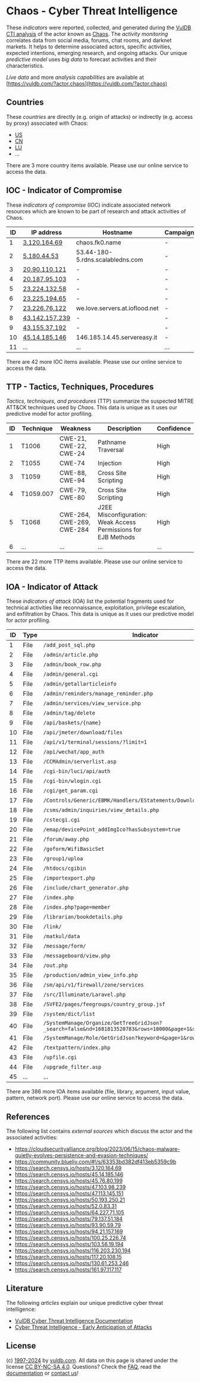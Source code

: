 # Chaos - Cyber Threat Intelligence

These _indicators_ were reported, collected, and generated during the [VulDB CTI analysis](https://vuldb.com/?kb.cti) of the actor known as [Chaos](https://vuldb.com/?actor.chaos). The _activity monitoring_ correlates data from social media, forums, chat rooms, and darknet markets. It helps to determine associated actors, specific activities, expected intentions, emerging research, and ongoing attacks. Our unique _predictive model_ uses _big data_ to forecast activities and their characteristics.

_Live data_ and more _analysis capabilities_ are available at [https://vuldb.com/?actor.chaos](https://vuldb.com/?actor.chaos)

## Countries

These _countries_ are directly (e.g. origin of attacks) or indirectly (e.g. access by proxy) associated with Chaos:

* [US](https://vuldb.com/?country.us)
* [CN](https://vuldb.com/?country.cn)
* [LU](https://vuldb.com/?country.lu)
* ...

There are 3 more country items available. Please use our online service to access the data.

## IOC - Indicator of Compromise

These _indicators of compromise_ (IOC) indicate associated network resources which are known to be part of research and attack activities of Chaos.

ID | IP address | Hostname | Campaign | Confidence
-- | ---------- | -------- | -------- | ----------
1 | [3.120.164.69](https://vuldb.com/?ip.3.120.164.69) | chaos.fk0.name | - | High
2 | [5.180.44.53](https://vuldb.com/?ip.5.180.44.53) | 53.44-180-5.rdns.scalabledns.com | - | High
3 | [20.90.110.121](https://vuldb.com/?ip.20.90.110.121) | - | - | High
4 | [20.187.95.103](https://vuldb.com/?ip.20.187.95.103) | - | - | High
5 | [23.224.132.58](https://vuldb.com/?ip.23.224.132.58) | - | - | High
6 | [23.225.194.65](https://vuldb.com/?ip.23.225.194.65) | - | - | High
7 | [23.226.76.122](https://vuldb.com/?ip.23.226.76.122) | we.love.servers.at.ioflood.net | - | High
8 | [43.142.157.239](https://vuldb.com/?ip.43.142.157.239) | - | - | High
9 | [43.155.37.192](https://vuldb.com/?ip.43.155.37.192) | - | - | High
10 | [45.14.185.146](https://vuldb.com/?ip.45.14.185.146) | 146.185.14.45.servereasy.it | - | High
11 | ... | ... | ... | ...

There are 42 more IOC items available. Please use our online service to access the data.

## TTP - Tactics, Techniques, Procedures

_Tactics, techniques, and procedures_ (TTP) summarize the suspected MITRE ATT&CK techniques used by _Chaos_. This data is unique as it uses our predictive model for actor profiling.

ID | Technique | Weakness | Description | Confidence
-- | --------- | -------- | ----------- | ----------
1 | T1006 | CWE-21, CWE-22, CWE-24 | Pathname Traversal | High
2 | T1055 | CWE-74 | Injection | High
3 | T1059 | CWE-88, CWE-94 | Cross Site Scripting | High
4 | T1059.007 | CWE-79, CWE-80 | Cross Site Scripting | High
5 | T1068 | CWE-264, CWE-269, CWE-284 | J2EE Misconfiguration: Weak Access Permissions for EJB Methods | High
6 | ... | ... | ... | ...

There are 22 more TTP items available. Please use our online service to access the data.

## IOA - Indicator of Attack

These _indicators of attack_ (IOA) list the potential fragments used for technical activities like reconnaissance, exploitation, privilege escalation, and exfiltration by Chaos. This data is unique as it uses our predictive model for actor profiling.

ID | Type | Indicator | Confidence
-- | ---- | --------- | ----------
1 | File | `/add_post_sql.php` | High
2 | File | `/admin/article.php` | High
3 | File | `/admin/book_row.php` | High
4 | File | `/admin/general.cgi` | High
5 | File | `/admin/getallarticleinfo` | High
6 | File | `/admin/reminders/manage_reminder.php` | High
7 | File | `/admin/services/view_service.php` | High
8 | File | `/admin/tag/delete` | High
9 | File | `/api/baskets/{name}` | High
10 | File | `/api/jmeter/download/files` | High
11 | File | `/api/v1/terminal/sessions/?limit=1` | High
12 | File | `/api/wechat/app_auth` | High
13 | File | `/CCMAdmin/serverlist.asp` | High
14 | File | `/cgi-bin/luci/api/auth` | High
15 | File | `/cgi-bin/wlogin.cgi` | High
16 | File | `/cgi/get_param.cgi` | High
17 | File | `/Controls/Generic/EBMK/Handlers/EStatements/DownloadEStatement.ashx` | High
18 | File | `/csms/admin/inquiries/view_details.php` | High
19 | File | `/cstecgi.cgi` | Medium
20 | File | `/emap/devicePoint_addImgIco?hasSubsystem=true` | High
21 | File | `/forum/away.php` | High
22 | File | `/goform/WifiBasicSet` | High
23 | File | `/group1/uploa` | High
24 | File | `/htdocs/cgibin` | High
25 | File | `/importexport.php` | High
26 | File | `/include/chart_generator.php` | High
27 | File | `/index.php` | Medium
28 | File | `/index.php?page=member` | High
29 | File | `/librarian/bookdetails.php` | High
30 | File | `/link/` | Low
31 | File | `/matkul/data` | Medium
32 | File | `/message/form/` | High
33 | File | `/messageboard/view.php` | High
34 | File | `/out.php` | Medium
35 | File | `/production/admin_view_info.php` | High
36 | File | `/sm/api/v1/firewall/zone/services` | High
37 | File | `/src/Illuminate/Laravel.php` | High
38 | File | `/SVFE2/pages/feegroups/country_group.jsf` | High
39 | File | `/system/dict/list` | High
40 | File | `/SystemManage/Organize/GetTreeGridJson?_search=false&nd=1681813520783&rows=10000&page=1&sidx=&sord=asc` | High
41 | File | `/SystemManage/Role/GetGridJson?keyword=&page=1&rows=20` | High
42 | File | `/textpattern/index.php` | High
43 | File | `/upfile.cgi` | Medium
44 | File | `/upgrade_filter.asp` | High
45 | ... | ... | ...

There are 386 more IOA items available (file, library, argument, input value, pattern, network port). Please use our online service to access the data.

## References

The following list contains _external sources_ which discuss the actor and the associated activities:

* https://cloudsecurityalliance.org/blog/2023/06/15/chaos-malware-quietly-evolves-persistence-and-evasion-techniques/
* https://community.blueliv.com/#!/s/63353bd382df413eb5359c9b
* https://search.censys.io/hosts/3.120.164.69
* https://search.censys.io/hosts/45.14.185.146
* https://search.censys.io/hosts/45.76.80.199
* https://search.censys.io/hosts/47.103.98.239
* https://search.censys.io/hosts/47.113.145.151
* https://search.censys.io/hosts/50.193.250.21
* https://search.censys.io/hosts/52.0.83.31
* https://search.censys.io/hosts/64.227.71.105
* https://search.censys.io/hosts/79.137.51.184
* https://search.censys.io/hosts/93.90.59.79
* https://search.censys.io/hosts/94.21.157.169
* https://search.censys.io/hosts/100.25.226.74
* https://search.censys.io/hosts/103.56.19.194
* https://search.censys.io/hosts/116.203.230.194
* https://search.censys.io/hosts/117.20.108.15
* https://search.censys.io/hosts/130.61.253.246
* https://search.censys.io/hosts/161.97.117.117

## Literature

The following _articles_ explain our unique predictive cyber threat intelligence:

* [VulDB Cyber Threat Intelligence Documentation](https://vuldb.com/?kb.cti)
* [Cyber Threat Intelligence - Early Anticipation of Attacks](https://www.scip.ch/en/?labs.20201022)

## License

(c) [1997-2024](https://vuldb.com/?kb.changelog) by [vuldb.com](https://vuldb.com/?kb.about). All data on this page is shared under the license [CC BY-NC-SA 4.0](https://creativecommons.org/licenses/by-nc-sa/4.0/). Questions? Check the [FAQ](https://vuldb.com/?kb.faq), read the [documentation](https://vuldb.com/?kb) or [contact us](https://vuldb.com/?contact)!

